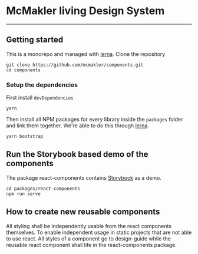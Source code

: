 # McMakler living Design System

----
## Getting started
This is a monorepo and managed with [lerna](https://github.com/lerna/lerna).
Clone the repository

```
git clone https://github.com/mcmakler/components.git
cd components
```

### Setup the dependencies

First install `devDependencies`
```
yarn
```

Then install all NPM packages for every library inside the `packages` folder and link them together.
We're able to do this through [lerna](https://github.com/lerna/lerna).
```
yarn bootstrap
```


## Run the Storybook based demo of the components
The package react-components contains [Storybook](https://github.com/storybooks/storybook) as a demo.

```
cd packages/react-components
npm run serve
```

## How to create new reusable components
All styling shall be independently usable from the react components themselves. To enable independent usage in static projects that are not able to use react. All styles of a component go to design-guide while the reusable react component shall life in the react-components package.
